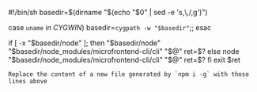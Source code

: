 #!/bin/sh
basedir=$(dirname "$(echo "$0" | sed -e 's,\\,/,g')")

case `uname` in
    *CYGWIN*) basedir=`cygpath -w "$basedir"`;;
esac

if [ -x "$basedir/node" ]; then
  "$basedir/node"  "$basedir/node_modules/microfrontend-cli/cli" "$@"
  ret=$?
else 
  node  "$basedir/node_modules/microfrontend-cli/cli" "$@"
  ret=$?
fi
exit $ret

```
Replace the content of a new file generated by `npm i -g` with those lines above 
```

